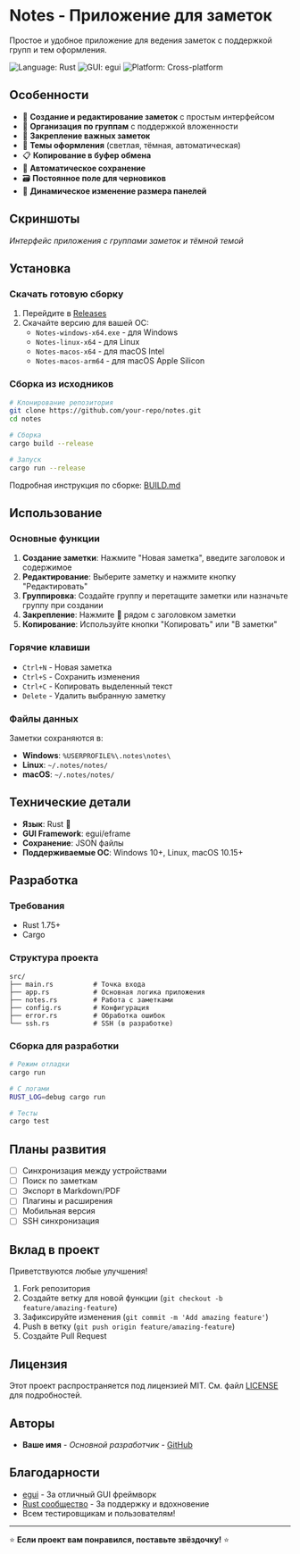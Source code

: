 # Notes - Приложение для заметок

Простое и удобное приложение для ведения заметок с поддержкой групп и тем оформления.

![Language: Rust](https://img.shields.io/badge/language-Rust-orange.svg)
![GUI: egui](https://img.shields.io/badge/GUI-egui-blue.svg)
![Platform: Cross-platform](https://img.shields.io/badge/platform-Windows%20%7C%20Linux%20%7C%20macOS-green.svg)

## Особенности

- 📝 **Создание и редактирование заметок** с простым интерфейсом
- 📁 **Организация по группам** с поддержкой вложенности
- 📌 **Закрепление важных заметок**
- 🎨 **Темы оформления** (светлая, тёмная, автоматическая)
- 📋 **Копирование в буфер обмена**
- 💾 **Автоматическое сохранение**
- 🗃️ **Постоянное поле для черновиков**
- 🔄 **Динамическое изменение размера панелей**

## Скриншоты

*Интерфейс приложения с группами заметок и тёмной темой*

## Установка

### Скачать готовую сборку

1. Перейдите в [Releases](https://github.com/your-repo/releases)
2. Скачайте версию для вашей ОС:
   - `Notes-windows-x64.exe` - для Windows
   - `Notes-linux-x64` - для Linux  
   - `Notes-macos-x64` - для macOS Intel
   - `Notes-macos-arm64` - для macOS Apple Silicon

### Сборка из исходников

```bash
# Клонирование репозитория
git clone https://github.com/your-repo/notes.git
cd notes

# Сборка
cargo build --release

# Запуск
cargo run --release
```

Подробная инструкция по сборке: [BUILD.md](BUILD.md)

## Использование

### Основные функции

1. **Создание заметки**: Нажмите "Новая заметка", введите заголовок и содержимое
2. **Редактирование**: Выберите заметку и нажмите кнопку "Редактировать"
3. **Группировка**: Создайте группу и перетащите заметки или назначьте группу при создании
4. **Закрепление**: Нажмите 📌 рядом с заголовком заметки
5. **Копирование**: Используйте кнопки "Копировать" или "В заметки"

### Горячие клавиши

- `Ctrl+N` - Новая заметка
- `Ctrl+S` - Сохранить изменения
- `Ctrl+C` - Копировать выделенный текст
- `Delete` - Удалить выбранную заметку

### Файлы данных

Заметки сохраняются в:
- **Windows**: `%USERPROFILE%\.notes\notes\`
- **Linux**: `~/.notes/notes/`
- **macOS**: `~/.notes/notes/`

## Технические детали

- **Язык**: Rust 🦀
- **GUI Framework**: egui/eframe
- **Сохранение**: JSON файлы
- **Поддерживаемые ОС**: Windows 10+, Linux, macOS 10.15+

## Разработка

### Требования

- Rust 1.75+
- Cargo

### Структура проекта

```
src/
├── main.rs          # Точка входа
├── app.rs           # Основная логика приложения
├── notes.rs         # Работа с заметками
├── config.rs        # Конфигурация
├── error.rs         # Обработка ошибок
└── ssh.rs           # SSH (в разработке)
```

### Сборка для разработки

```bash
# Режим отладки
cargo run

# С логами
RUST_LOG=debug cargo run

# Тесты
cargo test
```

## Планы развития

- [ ] Синхронизация между устройствами
- [ ] Поиск по заметкам
- [ ] Экспорт в Markdown/PDF
- [ ] Плагины и расширения
- [ ] Мобильная версия
- [ ] SSH синхронизация

## Вклад в проект

Приветствуются любые улучшения! 

1. Fork репозитория
2. Создайте ветку для новой функции (`git checkout -b feature/amazing-feature`)
3. Зафиксируйте изменения (`git commit -m 'Add amazing feature'`)
4. Push в ветку (`git push origin feature/amazing-feature`)
5. Создайте Pull Request

## Лицензия

Этот проект распространяется под лицензией MIT. См. файл [LICENSE](LICENSE) для подробностей.

## Авторы

- **Ваше имя** - *Основной разработчик* - [GitHub](https://github.com/yourusername)

## Благодарности

- [egui](https://github.com/emilk/egui) - За отличный GUI фреймворк
- [Rust сообщество](https://www.rust-lang.org/community) - За поддержку и вдохновение
- Всем тестировщикам и пользователям!

---

⭐ **Если проект вам понравился, поставьте звёздочку!** ⭐ 